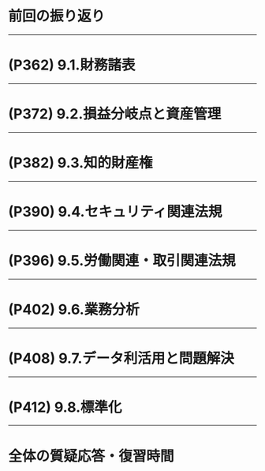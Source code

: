 # 前回の振り返り

---

# (P362) 9.1.財務諸表

---

# (P372) 9.2.損益分岐点と資産管理

---

# (P382) 9.3.知的財産権

---

# (P390) 9.4.セキュリティ関連法規

---

# (P396) 9.5.労働関連・取引関連法規

---

# (P402) 9.6.業務分析

---

# (P408) 9.7.データ利活用と問題解決

---

# (P412) 9.8.標準化

---

# 全体の質疑応答・復習時間

